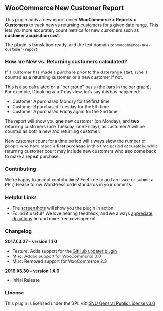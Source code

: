 ## WooCommerce New Customer Report

This plugin adds a new report under **WooCommerce &gt; Reports &gt; Customers** to track new vs returning customers for a given date range. This lets you more accurately count metrics for new customers such as **customer acquisition cost**.

The plugin is translation-ready, and the text domain is: `woocommerce-new-customer-report`

### How are New vs. Returning customers calculated?

If a customer has made a purchase prior to the date range start, s/he is counted as a returning customer, or a new customer if not.

This is also calculated on a "per group" basis (the bars in the bar graph). For example, if looking at a 7 day view, let's say this has happened:

 - Customer A purchased Monday for the first time
 - Customer B purchased Tuesday for the 5th time
 - Customer A purchased Friday again for the 2nd time
 
The report will show you **one** new customer (on Monday), and **two** returning customers (one Tuesday, one Friday), as customer A will be counted as both a new and returning customer.

New customer count for a time period will always show the number of people who have made a **first purchase** in this time period accurately, while returning customer count may include new customers who also come back to make a repeat purchase.

### Contributing

We're happy to accept contributions! Feel free to add an issue or submit a PR :) Please follow WordPress code standards in your commits.

### Helpful Links

 - The [screenshots](/skyverge/woocommerce-new-customer-report/tree/master/screenshots) will show you the plugin in action.
 - Found it useful? We love hearing feedback, and we always [appreciate donations](https://www.paypal.com/cgi-bin/webscr?cmd=_xclick&business=paypal@skyverge.com&item_name=Donation+for+WooCommerce+New+Customer+report) to fund more free development.

### Changelog

**2017.03.27 - version 1.1.0**
 * Feature: Adds support for the [GitHub updater plugin](https://github.com/afragen/github-updater)
 * Misc: Added support for WooCommerce 3.0
 * Misc: Removed support for WooCommerce 2.3
 
**2016.03.30 - version 1.0.0**
 * Initial Release
 
### License

This plugin is licensed under the GPL v3: [GNU General Public License v3.0](http://www.gnu.org/licenses/gpl-3.0.html)
